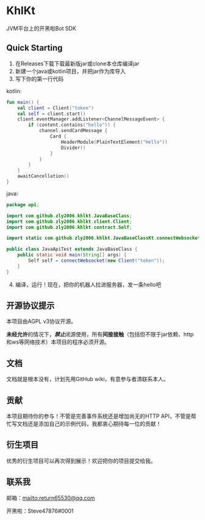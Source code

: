 # KhlKt

JVM平台上的开黑啦Bot SDK

## Quick Starting

1. 在Releases下载下载最新版jar或clone本仓库编译jar
2. 新建一个java或kotlin项目，并把jar作为库导入
3. 写下你的第一行代码

kotlin:
```kotlin
fun main() {
    val client = Client("token")
    val self = client.start()
    client.eventManager.addListener<ChannelMessageEvent> {
        if (content.contains("hello")) {
            channel.sendCardMessage {
                Card {
                    HeaderModule(PlainTextElement("Hello"))
                    Divider()
                }
            }
        }
    }
    awaitCancellation()
}
```
java:
```java
package api;

import com.github.zly2006.khlkt.JavaBaseClass;
import com.github.zly2006.khlkt.client.Client;
import com.github.zly2006.khlkt.contract.Self;

import static com.github.zly2006.khlkt.JavaBaseClassKt.connectWebsocket;

public class JavaApiTest extends JavaBaseClass {
    public static void main(String[] args) {
        Self self = connectWebsocket(new Client("token"));
    }
}
```
4. 编译，运行！现在，把你的机器人拉进服务器，发一条hello吧

## 开源协议提示

本项目由AGPL v3协议开源。

**未经允许**的情况下，***禁止***闭源使用，所有**间接接触**（包括但不限于jar依赖、http和ws等网络技术）本项目的程序必须开源。

## 文档

文档就是根本没有，计划先用GitHub wiki，有意参与者清联系本人。

## 贡献

本项目期待你的参与！不管是完善事件系统还是增加尚无的HTTP API，不管是帮忙写文档还是添加自己的示例代码，我都衷心期待每一位的贡献！

## 衍生项目

优秀的衍生项目可以再次得到展示！欢迎把你的项目提交给我。

## 联系我

邮箱：<mailto:return65530@qq.com>

开黑啦：Steve47876#0001